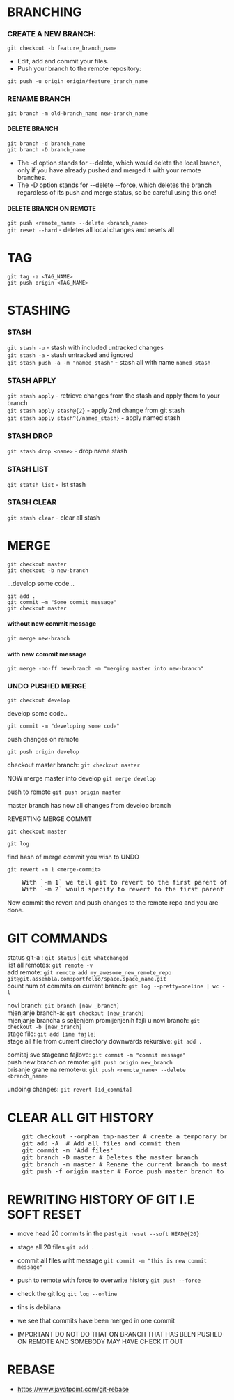 # BRANCHING

### CREATE A NEW BRANCH:  
`git checkout -b feature_branch_name`  

- Edit, add and commit your files.  
- Push your branch to the remote repository:  

`git push -u origin origin/feature_branch_name`  

### RENAME BRANCH
`git branch -m old-branch_name new-branch_name`

#### DELETE BRANCH
`git branch -d branch_name`  
`git branch -D branch_name`  

- The -d option stands for --delete, which would delete the local branch, only if you have already pushed and merged it with your remote branches.  
- The -D option stands for --delete --force, which deletes the branch regardless of its push and merge status, so be careful using this one!  
  
#### DELETE BRANCH ON REMOTE  
`git push <remote_name> --delete <branch_name>`  
`git reset --hard` - deletes all local changes and resets all  

# TAG
`git tag -a <TAG_NAME>`  
`git push origin <TAG_NAME>`  



# STASHING  

### STASH  
`git stash -u` - stash with included untracked changes  
`git stash -a` - stash untracked and ignored  
`git stash push -a -m "named_stash"` - stash all with name `named_stash`  


### STASH APPLY  
`git stash apply` - retrieve changes from the stash and apply them to your branch  
`git stash apply stash@{2}` - apply 2nd change from git stash  
`git stash apply stash^{/named_stash}` - apply named stash  

### STASH DROP  
`git stash drop <name>`  - drop name stash

### STASH LIST  
`git statsh list` - list stash

### STASH CLEAR  
`git stash clear` - clear all stash  
  
# MERGE  
`git checkout master`  
`git checkout -b new-branch`  
  
...develop some code...  
  
`git add .`  
`git commit –m "Some commit message"`  
`git checkout master`  

#### without new commit message  
`git merge new-branch`    
  
#### with new commit message  
`git merge -no-ff new-branch -m "merging master into new-branch"`    
  
### UNDO PUSHED MERGE  

`git checkout develop`  

develop some code..

`git commit -m "developing some code"`  

push changes on remote  

`git push origin develop`

checkout master branch: `git checkout master`  

NOW merge master into develop   `git merge develop`  

push to remote `git push origin master`

master branch has now all changes from develop branch  

REVERTING MERGE COMMIT  

`git checkout master`  

`git log`

find hash of merge commit you wish to UNDO  

`git revert -m 1 <merge-commit> `

<pre>
    With `-m 1` we tell git to revert to the first parent of the mergecommit on the master branch. 
    With `-m 2` would specify to revert to the first parent on the develop branch where the merge came from initially.
</pre>  

Now commit the revert and push changes to the remote repo and you are done.

# GIT COMMANDS  
status git-a : `git status` | `git whatchanged`    
list all remotes: `git remote -v`    
add remote: `git remote add my_awesome_new_remote_repo git@git.assembla.com:portfolio/space.space_name.git`    
count num of commits on current branch: `git log --pretty=oneline | wc -l`
  
novi branch: `git branch [new _branch]`    
mjenjanje branch-a: `git checkout [new_branch]`    
mjenjanje brancha s seljenjem promijenjenih fajli u novi branch:  `git checkout -b [new_branch]`    
stage file: `git add [ime fajle]`     
stage all file from current directory downwards rekursive: `git add .`    
  
  
comitaj sve stageane fajlove: `git commit -m "commit message"`    
push new branch on remote: `git push origin new_branch`    
brisanje grane na remote-u: `git push <remote_name> --delete <branch_name>`     
  
undoing changes:  `git revert [id_commita]`    

# CLEAR ALL GIT HISTORY
<pre>
    git checkout --orphan tmp-master # create a temporary branch
    git add -A  # Add all files and commit them
    git commit -m 'Add files'
    git branch -D master # Deletes the master branch
    git branch -m master # Rename the current branch to master
    git push -f origin master # Force push master branch to Git server 
</pre>
  
# REWRITING HISTORY OF GIT I.E SOFT RESET
- move head 20 commits in the past
`git reset --soft HEAD@{20}` 
- stage all 20 files
`git add .`
- commit all files wiht message
`git commit -m "this is new commit message"`
- push to remote with force to overwrite history
`git push --force`
- check the git log
`git log --online`
- tihs is debilana

- we see that commits have been merged in one commit
- IMPORTANT DO NOT DO THAT ON BRANCH THAT HAS BEEN PUSHED ON REMOTE AND SOMEBODY MAY HAVE CHECK IT OUT

# REBASE  
  
- https://www.javatpoint.com/git-rebase  
